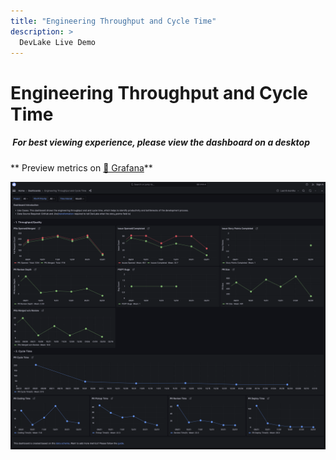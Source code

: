 ```yaml
---
title: "Engineering Throughput and Cycle Time"
description: >
  DevLake Live Demo
---
```


# Engineering Throughput and Cycle Time

<div className="info">
  <h5>
    <img
      src="https://user-images.githubusercontent.com/84442212/197146839-c2d116e6-e0b8-40a0-bb29-e51fb4805a81.png"
      alt=""
      width="3%"
    /> For best viewing experience, please view the dashboard on a desktop
  </h5>
</div>

** Preview metrics on [🔗 Grafana](https://grafana-lake.demo.devlake.io/grafana/d/Jaaimc67k/engineering-throughput-and-cycle-time?orgId=1)**

![EngineeringThroughputAndCycleTime](./EngineeringThroughputAndCycleTime.png)

<!-- <iframe src="https://grafana-lake.demo.devlake.io/grafana/d/Jaaimc67k/engineering-throughput-and-cycle-time?orgId=1" width="135%" height="1740px"></iframe> -->
